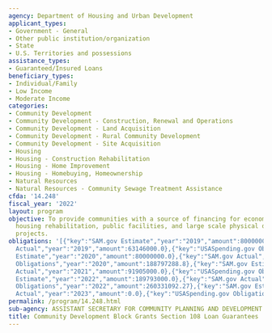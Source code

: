 ```yaml
---
agency: Department of Housing and Urban Development
applicant_types:
- Government - General
- Other public institution/organization
- State
- U.S. Territories and possessions
assistance_types:
- Guaranteed/Insured Loans
beneficiary_types:
- Individual/Family
- Low Income
- Moderate Income
categories:
- Community Development
- Community Development - Construction, Renewal and Operations
- Community Development - Land Acquisition
- Community Development - Rural Community Development
- Community Development - Site Acquisition
- Housing
- Housing - Construction Rehabilitation
- Housing - Home Improvement
- Housing - Homebuying, Homeownership
- Natural Resources
- Natural Resources - Community Sewage Treatment Assistance
cfda: '14.248'
fiscal_year: '2022'
layout: program
objective: To provide communities with a source of financing for economic development,
  housing rehabilitation, public facilities, and large scale physical development
  projects.
obligations: '[{"key":"SAM.gov Estimate","year":"2019","amount":80000000.0},{"key":"SAM.gov
  Actual","year":"2019","amount":63146000.0},{"key":"USASpending.gov Obligations","year":"2019","amount":217399456.0},{"key":"SAM.gov
  Estimate","year":"2020","amount":80000000.0},{"key":"SAM.gov Actual","year":"2020","amount":38654000.0},{"key":"USASpending.gov
  Obligations","year":"2020","amount":188797288.8},{"key":"SAM.gov Estimate","year":"2021","amount":100000000.0},{"key":"SAM.gov
  Actual","year":"2021","amount":91905000.0},{"key":"USASpending.gov Obligations","year":"2021","amount":216539115.7},{"key":"SAM.gov
  Estimate","year":"2022","amount":189793000.0},{"key":"SAM.gov Actual","year":"2022","amount":171293000.0},{"key":"USASpending.gov
  Obligations","year":"2022","amount":260331092.27},{"key":"SAM.gov Estimate","year":"2023","amount":300000000.0},{"key":"SAM.gov
  Actual","year":"2023","amount":0.0},{"key":"USASpending.gov Obligations","year":"2023","amount":101040348.45}]'
permalink: /program/14.248.html
sub-agency: ASSISTANT SECRETARY FOR COMMUNITY PLANNING AND DEVELOPMENT
title: Community Development Block Grants Section 108 Loan Guarantees
---
```

